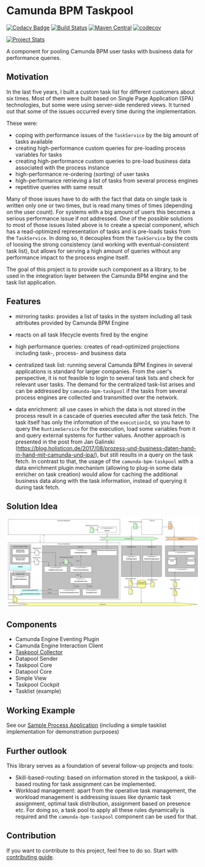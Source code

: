 # Camunda BPM Taskpool
[![Codacy Badge](https://api.codacy.com/project/badge/Grade/653136bd5cad48c8a9f2621ee304ff26)](https://app.codacy.com/app/zambrovski/camunda-bpm-taskpool?utm_source=github.com&utm_medium=referral&utm_content=holunda-io/camunda-bpm-taskpool&utm_campaign=Badge_Grade_Dashboard)
[![Build Status](https://travis-ci.org/holunda-io/camunda-bpm-taskpool.svg?branch=master)](https://travis-ci.org/holunda-io/camunda-bpm-taskpool) 
[![Maven Central](https://maven-badges.herokuapp.com/maven-central/io.holunda.taskpool/camunda-bpm-taskpool/badge.svg)](https://maven-badges.herokuapp.com/maven-central/io.holunda.taskpool/camunda-bpm-taskpool)
[![codecov](https://codecov.io/gh/holunda-io/camunda-bpm-taskpool/branch/master/graph/badge.svg)](https://codecov.io/gh/holunda-io/camunda-bpm-taskpool)

[![Project Stats](https://www.openhub.net/p/camunda-bpm-taskpool/widgets/project_thin_badge.gif)](https://www.openhub.net/p/camunda-bpm-taskpool)

A component for pooling Camunda BPM user tasks with business data for performance queries.

## Motivation

In the last five years, I built a custom task list for different customers about six times. 
Most of them were built based on Single Page Application (SPA) technologies, but some were 
using server-side rendered views. It turned out that some of the issues occurred every time during the implementation. 

These were:

- coping with performance issues of the `TaskService` by the big amount of tasks available 
- creating high-performance custom queries for pre-loading process variables for tasks
- creating high-performance custom queries to pre-load business data associated with the process instance
- high-performance re-ordering (sorting) of user tasks
- high-performance retrieving a list of tasks from several process engines
- repetitive queries with same result

Many of those issues have to do with the fact that data on single task is written only one or two times, but is read many times of times (depending on the user count). 
For systems with a big amount of users this becomes a serious performance issue if not addressed. One of the possible solutions to most of those issues listed above 
is to create a special component, which has a read-optimized representation of tasks and is pre-loads tasks from the `TaskService`. In doing so, it decouples 
from the `TaskService` by the costs of loosing the strong consistency (and working with eventual-consistent task list), but allows for serving a high amount 
of queries without any performance impact to the process engine itself.

The goal of this project is to provide such component as a library, to be used in the integration layer between the Camunda BPM engine and the task list application. 

## Features

- mirroring tasks: provides a list of tasks in the system including all task attributes provided by Camunda BPM Engine
    
- reacts on all task lifecycle events fired by the engine
   
- high performance queries: creates of read-optimized projections 
  including task-, process- and business data
  
- centralized task list: running several Camunda BPM Engines in several applications 
  is standard for larger companies. From the user's perspective, it is not feasible 
  to login to several task lists and check for relevant user tasks. The demand for the 
  centralized task-list arises and can be addressed by `camunda-bpm-taskpool` 
  if the tasks from several process engines are collected and transmitted over the network.
  
- data enrichment: all use cases in which the data is not stored in the process result 
  in a cascade of queries executed after the task fetch. The task itself has only the 
  information of the `executionId`, so you have to query the `RuntimeService` 
  for the execution, load some variables from it and query external systems for further values. 
  Another approach is presented in the post from Jan Galinski  
  (https://blog.holisticon.de/2017/08/prozess-und-business-daten-hand-in-hand-mit-camunda-und-jpa/), 
  but still results in a query on the task fetch. In contrast to that, 
  the usage of the `camunda-bpm-taskpool` with a data enrichment plugin mechanism 
  (allowing to plug-in some data enricher on task creation) would allow for caching the additional 
  business data along with the task information, instead of querying it during task fetch.  

## Solution Idea

![Architectural whitebox](docs/architecture-collector.png "Architecture Collector")

## Components

- Camunda Engine Eventing Plugin
- Camunda Engine Interaction Client
- [Taskpool Collector](taskpool/taskpool-collector/docs/collector.adoc)
- Datapool Sender
- Taskpool Core
- Datapool Core
- Simple View
- Taskpool Cockpit
- Tasklist (example)

## Working Example

See our [Sample Process Application](examples) (including a simple tasklist implementation for demonstration purposes)

## Further outlook

This library serves as a foundation of several follow-up projects and tools:

- Skill-based-routing: based on information stored in the taskpool, a skill-based routing for task assignment can be implemented.
- Workload management: apart from the operative task management, the workload management is addressing issues like dynamic task assignment, optimal task distribution, assignment based on presence etc.  For doing so, a task pool to apply all these rules dynamically is required and the `camunda-bpm-taskpool` component can be used for that.
 
## Contribution

If you want to contribute to this project, feel free to do so. Start with [contributing guide](/docs/contributing.adoc).
